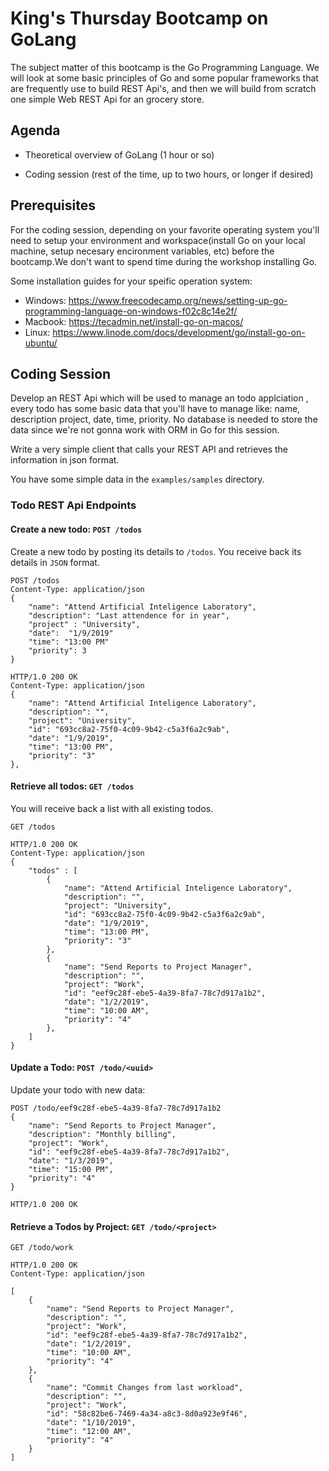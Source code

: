 # King's Thursday Bootcamp on GoLang

The subject matter of this bootcamp is the Go Programming Language. We will look at some basic principles of Go and some popular frameworks that are frequently use to build REST Api's, and then we will build from scratch one simple Web REST Api for an grocery store.

## Agenda

- Theoretical overview of GoLang (1 hour or so)

- Coding session (rest of the time, up to two hours, or longer if desired)

## Prerequisites

For the coding session, depending on your favorite operating system you'll need to setup your environment and workspace(install Go on your local machine, setup necesary encironment variables, etc) before the bootcamp.We don't want to spend time during the workshop installing Go.

Some installation guides for your speific operation system:

* Windows: https://www.freecodecamp.org/news/setting-up-go-programming-language-on-windows-f02c8c14e2f/
* Macbook: https://tecadmin.net/install-go-on-macos/
* Linux: https://www.linode.com/docs/development/go/install-go-on-ubuntu/

## Coding Session

Develop an REST Api which will be used to manage an todo applciation , every todo has some basic data that you'll 
have to manage like: name, description project, date, time, priority. No database is needed to store the data since 
we're not gonna work with ORM in Go for this session. 

Write a very simple client that calls your REST API and retrieves the information in json format.

You have some simple data in the `examples/samples` directory.

### Todo REST Api Endpoints

#### Create a new todo:  `POST /todos`

Create a new todo by posting its details to `/todos`. You receive back its details
in `JSON` format.

```
POST /todos
Content-Type: application/json
{   
    "name": "Attend Artificial Inteligence Laboratory", 
    "description": "Last attendence for in year", 
    "project" : "University",
    "date":  "1/9/2019"
    "time": "13:00 PM"
    "priority": 3
}
```

```
HTTP/1.0 200 OK
Content-Type: application/json
{
    "name": "Attend Artificial Inteligence Laboratory",
    "description": "",
    "project": "University",
    "id": "693cc8a2-75f0-4c09-9b42-c5a3f6a2c9ab",
    "date": "1/9/2019",
    "time": "13:00 PM",
    "priority": "3"
},
```

#### Retrieve all todos: `GET /todos`

You will receive back a list with all existing todos.

```
GET /todos
```

```
HTTP/1.0 200 OK
Content-Type: application/json
{
    "todos" : [
        {
            "name": "Attend Artificial Inteligence Laboratory",
            "description": "",
            "project": "University",
            "id": "693cc8a2-75f0-4c09-9b42-c5a3f6a2c9ab",
            "date": "1/9/2019",
            "time": "13:00 PM",
            "priority": "3"
        },
        {
            "name": "Send Reports to Project Manager",
            "description": "",
            "project": "Work",
            "id": "eef9c28f-ebe5-4a39-8fa7-78c7d917a1b2",
            "date": "1/2/2019",
            "time": "10:00 AM",
            "priority": "4"
        },
    ]
}
```

#### Update a Todo: `POST /todo/<uuid>`

Update your todo with new data:

```
POST /todo/eef9c28f-ebe5-4a39-8fa7-78c7d917a1b2
{
    "name": "Send Reports to Project Manager",
    "description": "Monthly billing",
    "project": "Work",
    "id": "eef9c28f-ebe5-4a39-8fa7-78c7d917a1b2",
    "date": "1/3/2019",
    "time": "15:00 PM",
    "priority": "4"
}
```

```
HTTP/1.0 200 OK
```

#### Retrieve a Todos by Project: `GET /todo/<project>`

```
GET /todo/work
```

```
HTTP/1.0 200 OK
Content-Type: application/json

[
    {
        "name": "Send Reports to Project Manager",
        "description": "",
        "project": "Work",
        "id": "eef9c28f-ebe5-4a39-8fa7-78c7d917a1b2",
        "date": "1/2/2019",
        "time": "10:00 AM",
        "priority": "4"
    },
    {
        "name": "Commit Changes from last workload",
        "description": "",
        "project": "Work",
        "id": "58c82be6-7469-4a34-a8c3-8d0a923e9f46",
        "date": "1/10/2019",
        "time": "12:00 AM",
        "priority": "4"
    }
]
```